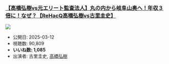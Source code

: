 ### [【高橋弘樹vs元エリート監査法人】丸の内から岐阜山奥へ！年収３倍に！なぜ？【ReHacQ高橋弘樹vs古里圭史】](https://www.youtube.com/watch?v=9UhSnaoMw_E)
[![](https://img.youtube.com/vi/9UhSnaoMw_E/sddefault.jpg)](https://www.youtube.com/watch?v=9UhSnaoMw_E)
-   公開日: 2025-03-12
-   視聴数: 90,809
-   **いいね数: 1,085**
-   出演者: 古里圭史, [高橋弘樹](/rehacq_fan/people/高橋弘樹 "wikilink")
